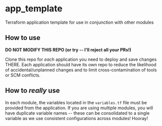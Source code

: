 # app_template
Terraform application template for use in conjunction with other modules

## How to use
**DO NOT MODIFY THIS REPO (or try -- I'll reject all your PRs!)**

Clone this repo for *each* application you need to deploy and save changes THERE.  Each application should have its own repo to reduce the likelihood of accidental/unplanned changes and to limit cross-contamination of tools or SCM conflicts.

## How to *really* use
In each module, the variables located in the `variables.tf` file must be provided from the application.  If you are using multiple modules, you will have duplicate variable names -- these can be consolidated to a single variable as we use consistent configurations across modules!  Hooray!

